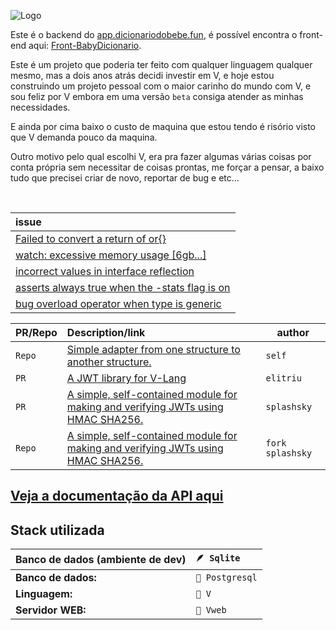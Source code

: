 

![Logo](https://imgur.com/tL7jK41.png)

Este é o backend do [app.dicionariodobebe.fun](https://app.dicionariodobebe.fun/), é possível encontra o front-end aqui: [Front-BabyDicionario](https://github.com/Ddiidev/Front-BabyDicionario).

Este é um projeto que poderia ter feito com qualquer linguagem qualquer mesmo, mas a dois anos atrás decidi investir em V, e hoje estou construindo um projeto pessoal com o maior carinho do mundo com V, e sou feliz por V embora em uma versão `beta` consiga atender as minhas necessidades.

E ainda por cima baixo o custo de maquina que estou tendo é risório visto que V demanda pouco da maquina.

Outro motivo pelo qual escolhi V, era pra fazer algumas várias coisas por conta própria sem necessitar de coisas prontas, me forçar a pensar, a baixo tudo que precisei criar de novo, reportar de bug e etc...


<br/>

| issue |
| :---------- |
| [Failed to convert a return of or{}](https://github.com/vlang/v/issues/20939) |
| [watch: excessive memory usage [6gb...]](https://github.com/vlang/v/issues/20869) |
| [incorrect values in interface reflection](https://github.com/vlang/v/issues/20864) |
| [asserts always true when the -stats flag is on](https://github.com/vlang/v/issues/20778) |
| [bug overload operator when type is generic](https://github.com/vlang/v/issues/20777) |


| PR/Repo | Description/link | author |
| :- | :---------- | ---- |
| `Repo` | [Simple adapter from one structure to another structure.](https://github.com/Ddiidev/vdapter) | `self` |
| `PR` | [A JWT library for V-Lang](https://github.com/elitru/v-jwt/pull/4) | `elitriu` |
| `PR` | [A simple, self-contained module for making and verifying JWTs using HMAC SHA256.](https://github.com/splashsky/jwt/pull/1) | `splashsky` |
| `Repo` | [A simple, self-contained module for making and verifying JWTs using HMAC SHA256.](https://github.com/Ddiidev/jwt) | `fork splashsky` |


## [Veja a documentação da API aqui](/DOCUMETATION.md)


## Stack utilizada

| Banco de dados (ambiente de dev) | `🪶 Sqlite` |
| :---------- | :--------- |
| **Banco de dados:** | `🐘 Postgresql` |
| **Linguagem:** | `🦦 V` |
| **Servidor WEB:** | `🦦 Vweb` |